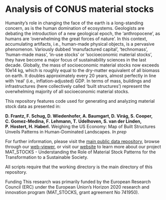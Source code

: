 # Analysis of CONUS material stocks

Humanity’s role in changing the face of the earth is a long-standing concern, as is the human domination of ecosystems.
Geologists are debating the introduction of a new geological epoch, the ‘anthropocene’, as humans are ‘overwhelming the great forces of nature’.
In this context, accumulating artifacts, i.e., human-made physical objects, is a pervasive phenomenon. 
Variously dubbed ‘manufactured capital’, ‘technomass’, ‘human-made mass’, ‘in-use stocks’ or ‘socioeconomic material stocks’, 
they have become a major focus of sustainability sciences in the last decade. 
Globally, the mass of socioeconomic material stocks now exceeds 10e14 kg, which is roughly equal to the dry-matter equivalent of all biomass on earth. 
It doubles approximately every 20 years, almost perfectly in line with ‘real’ (i.e., inflation-adjusted) GDP. 
In terms of mass, buildings and infrastructures (here collectively called ‘built structures’) represent the overwhelming majority of 
all socioeconomic material stocks.

This repository features code used for generating and analyzing material stock data as presented in:

**D. Frantz, F. Schug, D. Wiedenhofer, A. Baumgart, D. Virág, S. Cooper, C. Gomez-Medina, F. Lehmann, T. Udelhoven, S. van der Linden, P. Hostert, H. Haberl.** Weighing the US Economy: Map of Built Structures Unveils Patterns in Human-Dominated Landscapes. *In prep*

For further information, please visit the [main public data repository](https://doi.org/10.5281/zenodo.6873743), browse through our [web-viewer](https://ows.geo.hu-berlin.de/webviewer/us-stocks/), or 
visit our [website](https://boku.ac.at/understanding-the-role-of-material-stock-patterns-for-the-transformation-to-a-sustainable-society-mat-stocks) to learn more about our project MAT_STOCKS - Understanding the Role of Material Stock Patterns for the Transformation to a Sustainable Society.

All scripts require that the working directory is the main directory of this repository.

Funding
This research was primarily funded by the European Research Council (ERC) under the European Union’s Horizon 2020 research and innovation program (MAT_STOCKS, grant agreement No 741950).

